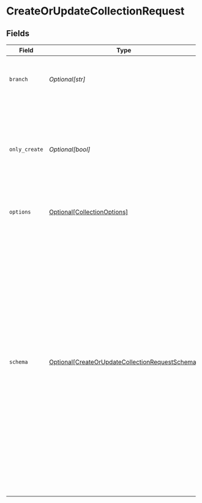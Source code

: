 # CreateOrUpdateCollectionRequest


## Fields

| Field                                                                                                                                                                                                                                                                                                                                                                                                                                                                                                                                                                                                          | Type                                                                                                                                                                                                                                                                                                                                                                                                                                                                                                                                                                                                           | Required                                                                                                                                                                                                                                                                                                                                                                                                                                                                                                                                                                                                       | Description                                                                                                                                                                                                                                                                                                                                                                                                                                                                                                                                                                                                    |
| -------------------------------------------------------------------------------------------------------------------------------------------------------------------------------------------------------------------------------------------------------------------------------------------------------------------------------------------------------------------------------------------------------------------------------------------------------------------------------------------------------------------------------------------------------------------------------------------------------------- | -------------------------------------------------------------------------------------------------------------------------------------------------------------------------------------------------------------------------------------------------------------------------------------------------------------------------------------------------------------------------------------------------------------------------------------------------------------------------------------------------------------------------------------------------------------------------------------------------------------- | -------------------------------------------------------------------------------------------------------------------------------------------------------------------------------------------------------------------------------------------------------------------------------------------------------------------------------------------------------------------------------------------------------------------------------------------------------------------------------------------------------------------------------------------------------------------------------------------------------------- | -------------------------------------------------------------------------------------------------------------------------------------------------------------------------------------------------------------------------------------------------------------------------------------------------------------------------------------------------------------------------------------------------------------------------------------------------------------------------------------------------------------------------------------------------------------------------------------------------------------- |
| `branch`                                                                                                                                                                                                                                                                                                                                                                                                                                                                                                                                                                                                       | *Optional[str]*                                                                                                                                                                                                                                                                                                                                                                                                                                                                                                                                                                                                | :heavy_minus_sign:                                                                                                                                                                                                                                                                                                                                                                                                                                                                                                                                                                                             | Optionally specify a database branch name to perform operation on                                                                                                                                                                                                                                                                                                                                                                                                                                                                                                                                              |
| `only_create`                                                                                                                                                                                                                                                                                                                                                                                                                                                                                                                                                                                                  | *Optional[bool]*                                                                                                                                                                                                                                                                                                                                                                                                                                                                                                                                                                                               | :heavy_minus_sign:                                                                                                                                                                                                                                                                                                                                                                                                                                                                                                                                                                                             | If set to `true` then the update schema request to the collection will fail by returning a conflict with HTTP Status code 409. The default is false.                                                                                                                                                                                                                                                                                                                                                                                                                                                           |
| `options`                                                                                                                                                                                                                                                                                                                                                                                                                                                                                                                                                                                                      | [Optional[CollectionOptions]](../../models/shared/collectionoptions.md)                                                                                                                                                                                                                                                                                                                                                                                                                                                                                                                                        | :heavy_minus_sign:                                                                                                                                                                                                                                                                                                                                                                                                                                                                                                                                                                                             | Collection requests modifying options.                                                                                                                                                                                                                                                                                                                                                                                                                                                                                                                                                                         |
| `schema`                                                                                                                                                                                                                                                                                                                                                                                                                                                                                                                                                                                                       | [Optional[CreateOrUpdateCollectionRequestSchema]](../../models/shared/createorupdatecollectionrequestschema.md)                                                                                                                                                                                                                                                                                                                                                                                                                                                                                                | :heavy_minus_sign:                                                                                                                                                                                                                                                                                                                                                                                                                                                                                                                                                                                             | The schema specifications are same as JSON schema specification defined <a href="https://json-schema.org/specification.html" title="here">here</a>.<p></p> Schema example: `{  "title": "user",  "description": "Collection of documents with details of users",  "properties": {    "id": {      "description": "A unique identifier for the user",      "type": "integer"    },    "name": {      "description": "Name of the user",      "type": "string",      "maxLength": 128    },    "balance": {      "description": "User account balance",      "type": "number"    }  },  "primary_key": ["id"] }` |